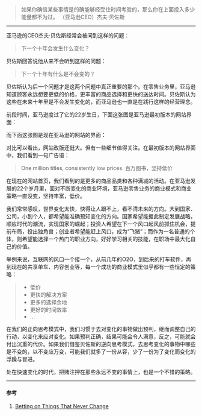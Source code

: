 
> 如果你确信某些事情是的确能够经受住时间考验的，那么你在上面投入多少能量都不为过。  （亚马逊CEO）杰夫·贝佐斯

***

亚马逊的CEO杰夫·贝佐斯经常会被问到这样的问题：

> 下一个十年会发生什么变化？

贝佐斯回答说他从来不会听到这样的问题：

> 下一个十年有什么是不会变的？

贝佐斯认为后一个问题才是这两个问题中真正重要的那个。在零售业务里，亚马逊知道顾客永远想要更低的价格，更丰富的商品选择和更快的送达时间。贝佐斯认为这些在未来十年里是不会发生变化的，而亚马逊也一直是在践行这样的经营理念。

前段时间，亚马逊度过了它的22岁生日，下面这张图是亚马逊最初版本的网站界面：

而下面这张图是现在亚马逊的网站的界面：

对比可以看出，网站改版还挺大。但有一些细节值得关注。在最初版本的网站界面中，我们看到一句广告语：

> One million titles, consistently low prices.
> 百万图书，坚持低价

在现在的网站首页，我们看到的是更多的商品品类和各种满减的活动。在亚马逊发展的22个岁月里，面对不断变化的商业环境，亚马逊零售业务的商业模式和商业策略一直没变，坚持丰富，低价。

我们常常感叹，世界变化太快，快得让人跟不上，看不清未来的方向。大到国家、公司，小到个人，都希望能准确预知变化的方向。国家希望能据此制定发展战略，顺应时代的潮流，实现国家的崛起；投资人希望在下一个风口起风前抓住机会，提前布局，投出独角兽；创业者希望能赶上风口，成为“飞猪”；而作为一名普通的个体，则希望能选择一个热门的职业方向，好好学习相关的技能，在职场中最大化自己的价值。

举例来说，互联网的风口一个接一个，从前几年的O2O，到后来的打车软件，再到现在的共享单车、内容创业等，每一个成功的商业模式里似乎都有一些恒定的策略：

> - 低价
> - 更快的解决方案
> - 更多的选择余地
> - 更好的时间效率
> - ...

在我们的正向思考模式中，我们习惯于去对变化的事物做出预判，继而调整自己的行动，以变化来应对变化。如果预判正确，结果可能会令人满意，反之，可能就会付出沉重的代价。如果我们借鉴贝佐斯的逆向思考模式，去思考变化的事物中哪些是不变的，以不变应万变，可能我们就多了一份从容，少了一份为了变化而变化的浮躁与冒进。

处在快速变化的时代，把赌注押在那些永远不变的事情上，也是一个不错的策略。

***
#### 参考
1. [Betting on Things That Never Change](http://www.collaborativefund.com/blog/betting-on-things-that-never-change/)
